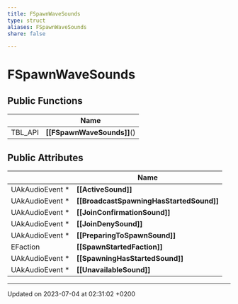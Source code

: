 ```yaml
---
title: FSpawnWaveSounds
type: struct
aliases: FSpawnWaveSounds
share: false

---
```


# FSpawnWaveSounds





## Public Functions

|                | Name           |
| -------------- | -------------- |
| TBL_API | **[[FSpawnWaveSounds]]**() |

## Public Attributes

|                | Name           |
| -------------- | -------------- |
| UAkAudioEvent * | **[[ActiveSound]]**  |
| UAkAudioEvent * | **[[BroadcastSpawningHasStartedSound]]**  |
| UAkAudioEvent * | **[[JoinConfirmationSound]]**  |
| UAkAudioEvent * | **[[JoinDenySound]]**  |
| UAkAudioEvent * | **[[PreparingToSpawnSound]]**  |
| EFaction | **[[SpawnStartedFaction]]**  |
| UAkAudioEvent * | **[[SpawningHasStartedSound]]**  |
| UAkAudioEvent * | **[[UnavailableSound]]**  |

-------------------------------

Updated on 2023-07-04 at 02:31:02 +0200